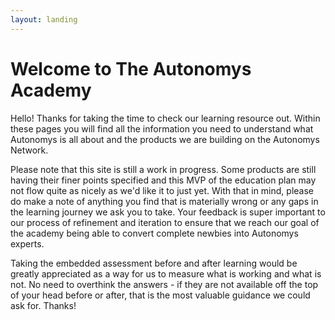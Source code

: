 ```yaml
---
layout: landing
---
```


# Welcome to The Autonomys Academy

Hello! Thanks for taking the time to check our learning resource out. Within these pages you will find all the information you need to understand what Autonomys is all about and the products we are building on the Autonomys Network.

Please note that this site is still a work in progress. Some products are still having their finer points specified and this MVP of the education plan may not flow quite as nicely as we'd like it to just yet. With that in mind, please do make a note of anything you find that is materially wrong or any gaps in the learning journey we ask you to take. Your feedback is super important to our process of refinement and iteration to ensure that we reach our goal of the academy being able to convert complete newbies into Autonomys experts.

Taking the embedded assessment before and after learning would be greatly appreciated as a way for us to measure what is working and what is not. No need to overthink the answers - if they are not available off the top of your head before or after, that is the most valuable guidance we could ask for. Thanks!
